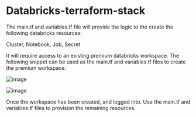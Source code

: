 # Databricks-terraform-stack
The main.tf and variables.tf file will provide the logic to the create the following databricks resources:

Cluster,
Notebook,
Job,
Secret

It will require access to an existing premium databricks workspace. The following snippet can be used as the main.tf and variables.tf files to create the premium workspace.

![image](https://user-images.githubusercontent.com/59668937/140088884-3f15b112-49a1-4d8f-bdf1-29549fd19b9b.png)


![image](https://user-images.githubusercontent.com/59668937/140089030-e795fb67-e5c4-4471-b5df-1a24a9be17c4.png)

Once the workspace has been created, and logged into. Use the main.tf and variables.tf files to provision the remaining resources.

